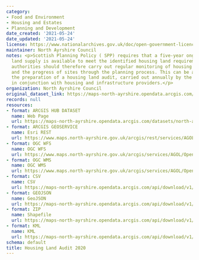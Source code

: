 ```yaml
---
category:
- Food and Environment
- Housing and Estates
- Planning and Development
date_created: '2021-05-24'
date_updated: '2021-05-24'
license: https://www.nationalarchives.gov.uk/doc/open-government-licence/version/3/
maintainer: North Ayrshire Council
notes: <p>Scottish Planning Policy ( SPP) requires that a five-year ongoing effective
  land supply is available to meet the identified housing land requirements. Planning
  authorities should therefore carry out regular monitoring of housing completions
  and the progress of sites through the planning process. This can be achieved through
  the preparation of a housing land audit, carried out annually by the planning authority
  in conjunction with housing and infrastructure providers.</p>
organization: North Ayrshire Council
original_dataset_link: https://maps-north-ayrshire.opendata.arcgis.com/datasets/north-ayrshire::housing-land-audit-2020-1
records: null
resources:
- format: ARCGIS HUB DATASET
  name: Web Page
  url: https://maps-north-ayrshire.opendata.arcgis.com/datasets/north-ayrshire::housing-land-audit-2020-1
- format: ARCGIS GEOSERVICE
  name: Esri REST
  url: https://www.maps.north-ayrshire.gov.uk/arcgis/rest/services/AGOL/Open_Data_Portal2/MapServer/65
- format: OGC WFS
  name: OGC WFS
  url: https://www.maps.north-ayrshire.gov.uk/arcgis/services/AGOL/Open_Data_Portal2/MapServer/WFSServer?request=GetCapabilities&service=WFS
- format: OGC WMS
  name: OGC WMS
  url: https://www.maps.north-ayrshire.gov.uk/arcgis/services/AGOL/Open_Data_Portal2/MapServer/WMSServer?request=GetCapabilities&service=WMS
- format: CSV
  name: CSV
  url: https://maps-north-ayrshire.opendata.arcgis.com/api/download/v1/items/adf6c90ed22242b7acebf8d10481c029/csv?layers=65
- format: GEOJSON
  name: GeoJSON
  url: https://maps-north-ayrshire.opendata.arcgis.com/api/download/v1/items/adf6c90ed22242b7acebf8d10481c029/geojson?layers=65
- format: ZIP
  name: Shapefile
  url: https://maps-north-ayrshire.opendata.arcgis.com/api/download/v1/items/adf6c90ed22242b7acebf8d10481c029/shapefile?layers=65
- format: KML
  name: KML
  url: https://maps-north-ayrshire.opendata.arcgis.com/api/download/v1/items/adf6c90ed22242b7acebf8d10481c029/kml?layers=65
schema: default
title: Housing Land Audit 2020
---
```

